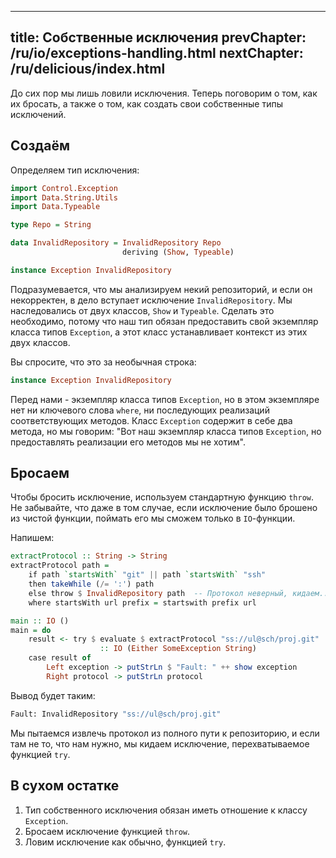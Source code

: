 ----
title: Собственные исключения
prevChapter: /ru/io/exceptions-handling.html
nextChapter: /ru/delicious/index.html
----

До сих пор мы лишь ловили исключения. Теперь поговорим о том, как их бросать, а также о том, как создать свои собственные типы исключений.

## Создаём

Определяем тип исключения:

```haskell
import Control.Exception
import Data.String.Utils
import Data.Typeable

type Repo = String

data InvalidRepository = InvalidRepository Repo
                         deriving (Show, Typeable)

instance Exception InvalidRepository
```

Подразумевается, что мы анализируем некий репозиторий, и если он некорректен, в дело вступает исключение `InvalidRepository`. Мы наследовались от двух классов, `Show` и `Typeable`. Сделать это необходимо, потому что наш тип обязан предоставить свой экземпляр класса типов `Exception`, а этот класс устанавливает контекст из этих двух классов.

Вы спросите, что это за необычная строка:

```haskell
instance Exception InvalidRepository
```

Перед нами - экземпляр класса типов `Exception`, но в этом экземпляре нет ни ключевого слова `where`, ни последующих реализаций соответствующих методов. Класс `Exception` содержит в себе два метода, но мы говорим: "Вот наш экземпляр класса типов `Exception`, но предоставлять реализации его методов мы не хотим".

## Бросаем

Чтобы бросить исключение, используем стандартную функцию `throw`. Не забывайте, что даже в том случае, если исключение было брошено из чистой функции, поймать его мы сможем только в `IO`-функции.

Напишем:

```haskell
extractProtocol :: String -> String
extractProtocol path =
    if path `startsWith` "git" || path `startsWith` "ssh"
    then takeWhile (/= ':') path
    else throw $ InvalidRepository path  -- Протокол неверный, кидаем...
    where startsWith url prefix = startswith prefix url

main :: IO ()
main = do
    result <- try $ evaluate $ extractProtocol "ss://ul@sch/proj.git"
                    :: IO (Either SomeException String)
    case result of
        Left exception -> putStrLn $ "Fault: " ++ show exception
        Right protocol -> putStrLn protocol
```

Вывод будет таким:

```bash
Fault: InvalidRepository "ss://ul@sch/proj.git"
```

Мы пытаемся извлечь протокол из полного пути к репозиторию, и если там не то, что нам нужно, мы кидаем исключение, перехватываемое функцией `try`.

## В сухом остатке

1. Тип собственного исключения обязан иметь отношение к классу `Exception`.
2. Бросаем исключение функцией `throw`.
3. Ловим исключение как обычно, функцией `try`.

